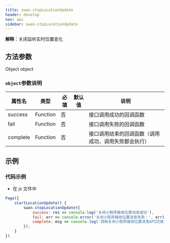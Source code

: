 ```yaml
---
title: swan.stopLocationUpdate
header: develop
nav: api
sidebar: swan-stopLocationUpdate
---
```


**解释**：关闭监听实时位置变化

## 方法参数 
 
 Object object

### `object`参数说明  

|属性名 |类型 |必填 |默认值 |说明 |
|---- |----- |----- |----- |---- |
|success |Function |否| |接口调用成功的回调函数 |
|fail |Function |否 | |接口调用失败的回调函数 |
|complete |Function |否 | |接口调用结束的回调函数（调用成功、调用失败都会执行）|

## 示例
### 代码示例  

* 在 js 文件中

```js
Page({
    startLocationUpdate() {
        swan.stopLocationUpdate({
            success: res => console.log('关闭小程序接收位置消息成功'),
            fail: err => console.error('关闭小程序接收位置消息失败：', err),
            complete: msg => console.log('调用关闭小程序接收位置消息API完成')
        });
    }
})
```
